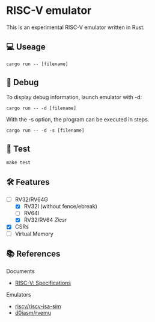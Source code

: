 # RISC-V emulator
This is an experimental RISC-V emulator written in Rust.

## 💻 Useage
```
cargo run -- [filename]
```
## 🐞 Debug
To display debug information, launch emulator with -d:
```
cargo run -- -d [filename]
```
With the -s option, the program can be executed in steps.
```
cargo run -- -d -s [filename]
```

## 🧪 Test
```
make test
```
## 🛠 Features
- [ ] RV32/RV64G
    - [x] RV32I (without fence/ebreak)
    - [ ] RV64I
    - [x] RV32/RV64 *Zicsr*
- [x] CSRs
- [ ] Virtual Memory

## 📚 References
Documents
- [RISC-V: Specifications](https://riscv.org/specifications/)

Emulators
- [riscv/riscv-isa-sim ](https://github.com/riscv/riscv-isa-sim)
- [d0iasm/rvemu](https://github.com/d0iasm/rvemu)